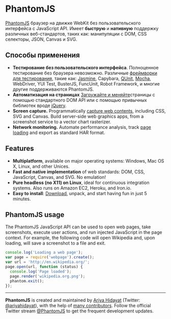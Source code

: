# PhantomJS

[PhantomJS](http://phantomjs.org/) браузер на движке WebKit без пользовательского интерфейса c JavaScript API. Имеет **быструю** и **нативную** поддержку различных веб-стандартов, таких как: манипуляции с DOM, CSS селекторы, JSON, Canvas и SVG.

## Способы применения

- **Тестирование без пользовательского интерфейса**. Полноценное тестирование без браузера невозможно. Различные [фреймворки для тестирования](http://phantomjs.org/headless-testing.html), такие как: [Jasmine](https://github.com/andrew--r/SJSJ/blob/master/glossary/JASMINE.md), Capybara, [QUnit](https://github.com/andrew--r/SJSJ/blob/master/glossary/QUNIT.md), [Mocha](https://github.com/andrew--r/SJSJ/blob/master/glossary/MOCHA.md), WebDriver, YUI Test, BusterJS, FuncUnit, Robot Framework, и многие другие поддерживаются PhantomJS.
- **Автоматизация на страницах** [Загружайте и меняйте](http://phantomjs.org/page-automation.html)страницы с помощью стандартного DOM API или с помощью привычных библиотек вроде [jQuery](https://github.com/andrew--r/SJSJ/blob/master/glossary/JQUERY.md).
- **Screen capture.** Programmatically [capture web contents](http://phantomjs.org/screen-capture.html), including CSS, SVG and Canvas. Build server-side web graphics apps, from a screenshot service to a vector chart rasterizer.
- **Network monitoring.** Automate performance analysis, track [page loading](http://phantomjs.org/network-monitoring.html) and export as standard HAR format.

## Features

- **Multiplatform**, available on major operating systems: Windows, Mac OS X, Linux, and other Unices.
- **Fast and native implementation** of web standards: DOM, CSS, JavaScript, Canvas, and SVG. No emulation!
- **Pure headless (no X11) on Linux**, ideal for continuous integration systems. Also runs on Amazon EC2, Heroku, and Iron.io.
- **Easy to install**: [Download](http://phantomjs.org/download.html), unpack, and start having fun in just 5 minutes.

## PhantomJS usage

The PhantomJS JavaScript API can be used to open web pages, take screenshots, execute user actions, and run injected JavaScript in the page context. For example, the following code will open Wikipedia and, upon loading, will save a screenshot to a file and exit.

```js
console.log('Loading a web page');
var page = require('webpage').create();
var url = 'http://en.wikipedia.org/';
page.open(url, function (status) {
  console.log('Page loaded');
  page.render('wikipedia.org.png');
  phantom.exit();
});
```

<hr>

**PhantomJS** is created and maintained by [Ariya Hidayat](http://ariya.ofilabs.com/about) (Twitter: [@ariyahidayat](http://twitter.com/ariyahidayat)), with the help of [many contributors](https://github.com/ariya/phantomjs/contributors). Follow the official Twitter stream [@PhantomJS](http://twitter.com/PhantomJS) to get the frequent development updates.
